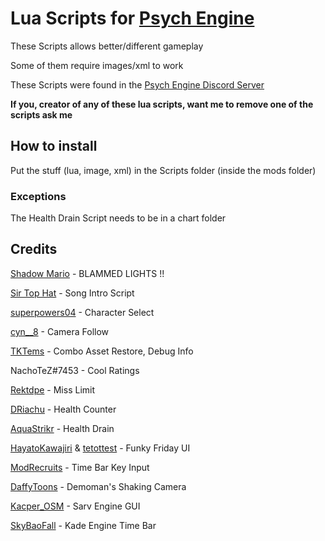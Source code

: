 # Lua Scripts for [Psych Engine](https://gamebanana.com/mods/309789)
These Scripts allows better/different gameplay

Some of them require images/xml to work

These Scripts were found in the [Psych Engine Discord Server](https://discord.gg/2ka77eMXDv)

**If you, creator of any of these lua scripts, want me to remove one of the scripts ask me**

## How to install
Put the stuff (lua, image, xml) in the Scripts folder (inside the mods folder)
### Exceptions
The Health Drain Script needs to be in a chart folder

## Credits

[Shadow Mario](https://twitter.com/shadow_mario_) - BLAMMED LIGHTS !!

[Sir Top Hat](https://steamcommunity.com/profiles/76561198800334545) - Song Intro Script

[superpowers04](https://github.com/superpowers04) - Character Select

[cyn__8](https://twitter.com/cyn__8) - Camera Follow

[TKTems](https://twitter.com/TKTems) - Combo Asset Restore, Debug Info

NachoTeZ#7453 - Cool Ratings

[Rektdpe](https://twitter.com/RektdIpe) - Miss Limit

[DRiachu](https://twitter.com/DRiachu) - Health Counter

[AquaStrikr](https://twitter.com/aqua_strikr) - Health Drain

[HayatoKawajiri](https://www.youtube.com/channel/UCe8Xei_pUSjWCOdqKfP61Tg) & [tetottest](https://www.youtube.com/channel/UCsLRmy4zREb3rOrm-ziI_bw) - Funky Friday UI

[ModRecruits](https://github.com/FridayNightGachaTrap) - Time Bar Key Input

[DaffyToons](https://www.youtube.com/channel/UCalIRVQL6t0SFsWh0o8TMQg) - Demoman's Shaking Camera

[Kacper_OSM](https://twitter.com/Kacper_OSM) - Sarv Engine GUI

[SkyBaoFall](https://www.youtube.com/channel/UCLYj3vtxwha4fdpXSsWLqeQ) - Kade Engine Time Bar
